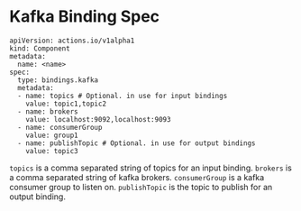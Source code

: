 # Kafka Binding Spec

```
apiVersion: actions.io/v1alpha1
kind: Component
metadata:
  name: <name>
spec:
  type: bindings.kafka
  metadata:
  - name: topics # Optional. in use for input bindings
    value: topic1,topic2
  - name: brokers
    value: localhost:9092,localhost:9093
  - name: consumerGroup
    value: group1
  - name: publishTopic # Optional. in use for output bindings
    value: topic3
```

`topics` is a comma separated string of topics for an input binding.
`brokers` is a comma separated string of kafka brokers.
`consumerGroup` is a kafka consumer group to listen on.
`publishTopic` is the topic to publish for an output binding.